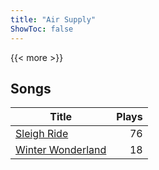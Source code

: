 ```yaml
---
title: "Air Supply"
ShowToc: false
---
```


{{< more >}}

## Songs
Title | Plays 
----- | -----: 
[Sleigh Ride](/songs/sleigh-ride) | 76
[Winter Wonderland](/songs/winter-wonderland) | 18


